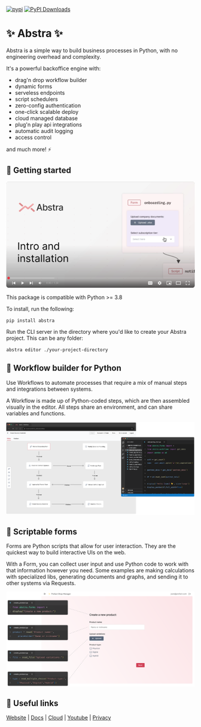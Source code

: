 [![pypi](https://img.shields.io/pypi/v/abstra.svg)](https://pypi.python.org/pypi/abstra)
[![PyPI Downloads](https://img.shields.io/pypi/dm/abstra.svg)](https://pypi.org/project/abstra/)

# ✨ Abstra ✨

Abstra is a simple way to build business processes in Python, with no engineering overhead and complexity.

It's a powerful backoffice engine with:

- drag'n drop workflow builder
- dynamic forms
- serveless endpoints
- script schedulers
- zero-config authentication
- one-click scalable deploy
- cloud managed database
- plug'n play api integrations
- automatic audit logging
- access control

and much more! ⚡️

## 🚦 Getting started

[![](./images/getting-started.png)](https://www.youtube.com/watch?v=ErBK49XO_mE&list=PLFPJgKA6K86ZdAHZ3aPWsrZHX_7jJ3Cc9)

This package is compatible with Python >= 3.8

To install, run the following:

```
pip install abstra
```

Run the CLI server in the directory where you'd like to create your Abstra project. This can be any folder:

```
abstra editor ./your-project-directory
```

## 🧩 Workflow builder for Python


Use Workflows to automate processes that require a mix of manual steps and integrations between systems.   

A Workflow is made up of Python-coded steps, which are then assembled visually in the editor. All steps share an environment, and can share variables and functions.


![](./images/workflows.png)

## 📝 Scriptable forms

Forms are Python scripts that allow for user interaction. They are the quickest way to build interactive UIs on the web.

With a Form, you can collect user input and use Python code to work with that information however you need. Some examples are making calculations with specialized libs, generating documents and graphs, and sending it to other systems via Requests.

![](./images/forms.png)

## 🛟 Useful links

[Website](https://abstra.io) | [Docs](https://abstra.io/docs) | [Cloud](https://cloud.abstra.io) | [Youtube](https://www.youtube.com/playlist?list=PLFPJgKA6K86ZdAHZ3aPWsrZHX_7jJ3Cc9) | [Privacy]([./PRIVACY.md](https://www.abstra.io/privacy-policy))
